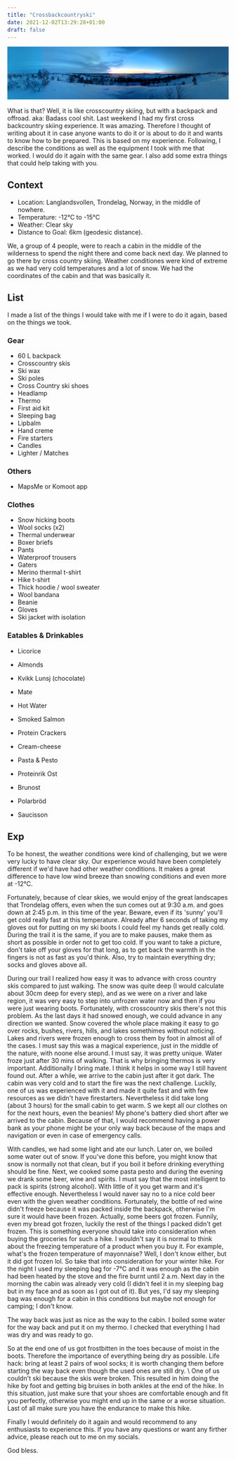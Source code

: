 ```yaml
---
title: "Crossbackcountryski"
date: 2021-12-02T13:29:28+01:00
draft: false
---
```


![x country ski](/pics/backcrosscountryski.jpg)

What is that? Well, it is like crosscountry skiing, but with a backpack and offroad. aka: Badass cool shit.
Last weekend I had my first cross backcountry skiing experience. It was amazing. Therefore I thought of writing about it in case anyone wants to do it or is about to do it and wants to know how to be prepared.
This is based on my experience. Following, I describe the conditions as well as the equipment I took with me that worked. I would do it again with the same gear. I also add some extra things that could help taking with you.

## Context

- Location: Langlandsvollen, Trondelag, Norway, in the middle of nowhere.
- Temperature: -12°C to -15°C
- Weather: Clear sky
- Distance to Goal: 6km (geodesic distance).

We, a group of 4 people, were to reach a cabin in the middle of the wilderness to spend the night there and come back next day. We planned to go there by cross country skiing. Weather conditiones were kind of extreme as we had very cold temperatures and a lot of snow. We had the coordinates of the cabin and that was basically it.

## List

I made a list of the things I would take with me if I were to do it again, based on the things we took.

### Gear

- 60 L backpack
- Crosscountry skis
- Ski wax
- Ski poles
- Cross Country ski shoes
- Headlamp
- Thermo
- First aid kit
- Sleeping bag
- Lipbalm
- Hand creme
- Fire starters
- Candles
- Lighter / Matches


### Others

- MapsMe or Komoot app

### Clothes

- Snow hicking boots
- Wool socks (x2)
- Thermal underwear
- Boxer briefs
- Pants
- Waterproof trousers
- Gaters
- Merino thermal t-shirt
- Hike t-shirt
- Thick hoodie / wool sweater
- Wool bandana
- Beanie
- Gloves
- Ski jacket with isolation


### Eatables & Drinkables 

- Licorice
- Almonds
- Kvikk Lunsj (chocolate)

- Mate
- Hot Water

- Smoked Salmon
- Protein Crackers
- Cream-cheese
- Pasta & Pesto
- Proteinrik Ost
- Brunost
- Polarbröd
- Saucisson

## Exp

To be honest, the weather conditions were kind of challenging, but we were very lucky to have clear sky. Our experience would have been completely different if we'd have had other weather conditions. It makes a great difference to have low wind breeze than snowing conditions and even more at -12°C. 

Fortunately, because of clear skies, we would enjoy of the great landscapes that Trondelag offers, even when the sun comes out at 9:30 a.m. and goes down at 2:45 p.m. in this time of the year. 
Beware, even if its 'sunny' you'll get cold really fast at this temperature. Already after 6 seconds of taking my gloves out for putting on my ski boots I could feel my hands get really cold. During the trail it is the same, if you are to make pauses, make them as short as possible in order not to get too cold. If you want to take a picture, don't take off your gloves for that long, as to get back the warmth in the fingers is not as fast as you'd think. Also, try to maintain everything dry; socks and gloves above all. 

During our trail I realized how easy it was to advance with cross country skis compared to just walking. The snow was quite deep (I would calculate about 30cm deep for every step), and as we were on a river and lake region, it was very easy to step into unfrozen water now and then if you were just wearing boots. Fortunately, with crosscountry skis there's not this problem. As the last days it had snowed enough, we could advance in any direction we wanted. Snow covered the whole place making it easy to go over rocks, bushes, rivers, hills, and lakes somethimes without noticing. Lakes and rivers were frozen enough to cross them by foot in almost all of the cases. 
I must say this was a magical experience, just in the middle of the nature, with noone else around. I must say, it was pretty unique. 
Water froze just after 30 mins of walking. That is why bringing thermos is very important. Additionally I bring mate. I think it helps in some way I still havent found out.
After a while, we arrive to the cabin just after it got dark. The cabin was very cold and to start the fire was the next challenge. Luckily, one of us was experienced with it and made it quite fast and with few resources as we didn't have firestarters. Nevertheless it did take long (about 3 hours) for the small cabin to get warm. S we kept all our clothes on for the next hours, even the beanies! My phone's battery died short after we arrived to the cabin. Because of that, I would recommend having a power bank as your phone might be your only way back because of the maps and navigation or even in case of emergency calls.

With candles, we had some light and ate our lunch. Later on, we boiled some water out of snow. If you've done this before, you might know that snow is normally not that clean, but if you boil it before drinking everything should be fine. 
Next, we cooked some pasta pesto and during the evening we drank some beer, wine and spirits. I must say that the most intelligent to pack is spirits (strong alcohol). With little of it you get warm and it's effective enough. Nevertheless I would naver say no to a nice cold beer even with the given weather conditions. Fortunately, the bottle of red wine didn't freeze because it was packed inside the backpack, otherwise I'm sure it would have been frozen. Actually, some beers got frozen.
Funnily, even my bread got frozen, luckily the rest of the things I packed didn't get frozen.
This is something everyone should take into consideration when buying the groceries for such a hike. I wouldn't say it is normal to think about the freezing temperature of a product when you buy it. For example, what's the frozen temperature of mayonnaise? Well, I don't know either, but it did got frozen lol. So take that into consideration for your winter hike. 
For the night I used my sleeping bag for -7°C and it was enough as the cabin had been heated by the stove and the fire burnt until 2 a.m. Next day in the morning the cabin was already very cold (I didn't feel it in my sleeping bag but in my face and as soon as I got out of it). But yes, I'd say my sleeping bag was enough for a cabin in this conditions but maybe not enough for camping; I don't know. 

The way back was just as nice as the way to the cabin. I boiled some water for the way back and put it on my thermo. I checked that everything I had was dry and was ready to go.

So at the end one of us got frostbitten in the toes because of moist in the boots. Therefore the importance of everything being dry as possible. Life hack: bring at least 2 pairs of wool socks; it is worth changing them before starting the way back even though the used ones are still dry. \ One of us couldn't ski because the skis were broken. This resulted in him doing the hike by foot and getting big bruises in both ankles at the end of the hike. In this situation, just make sure that your shoes are comfortable enough and fit you perfectly, otherwise you might end up in the same or a worse situation. Last of all make sure you have the endurance to make this hike. 

Finally I would definitely do it again and would recommend to any enthusiasts to experience this. If you have any questions or want any firther advice, please reach out to me on my socials. 

God bless.